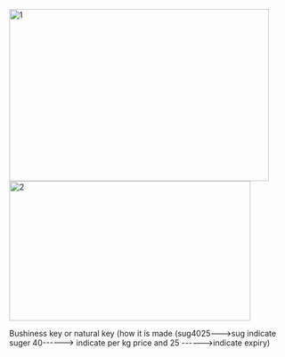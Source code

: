 
<img width="466" height="309" alt="1" src="https://github.com/user-attachments/assets/a4feffc8-0659-4e6e-b399-193a6122c4c9" />

<br>


<img width="433" height="251" alt="2" src="https://github.com/user-attachments/assets/5605ea88-6461-4c8d-98d2-adc9e38412a8" />

Bushiness key or natural key (how it is made (sug4025--->sug indicate suger    40------> indicate per kg price and    25 ------>indicate expiry)

